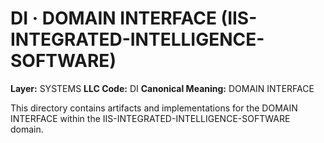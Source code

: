 # DI · DOMAIN INTERFACE (IIS-INTEGRATED-INTELLIGENCE-SOFTWARE)

**Layer:** SYSTEMS
**LLC Code:** DI
**Canonical Meaning:** DOMAIN INTERFACE

This directory contains artifacts and implementations for the DOMAIN INTERFACE within the IIS-INTEGRATED-INTELLIGENCE-SOFTWARE domain.
